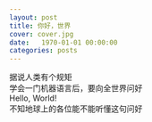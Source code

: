 ```yaml
---
layout: post
title: 你好，世界
cover: cover.jpg
date:   1970-01-01 00:00:00
categories: posts
---
```


据说人类有个规矩  
学会一门机器语言后，要向全世界问好  
Hello, World!  
不知地球上的各位能不能听懂这句问好  
